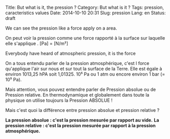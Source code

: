 Title: But what is it, the pression ? 
Category: But what is it ?
Tags: pression, caracteristics values
Date: 2014-10-10 20:31
Slug: pression
Lang: en
Status: draft


We can see the pression like a force apply on a area. 

On peut voir la pression comme une force rapporté à la surface sur laquelle elle s'applique . 
[Pa] = [N/m²] 

Everybody have heard of atmospheric pression, it is the force 

On a tous entendu parler de la pression atmosphérique, c'est l force qu'applique l'air sur nous et sur tout la surface de la Terre. 
Elle est égale à environ 1013,25 hPA soit 1,01325. 10⁵ Pa ou 1 atm ou encore environ 1 bar (= 10⁵ Pa). 

Mais attention, vous pouvez entendre parler de Pression absolue ou de Pression relative. 
En thermodynamique et globalement dans toute la physique on utilise toujours la Pression ABSOLUE !

Mais c'est quoi la différence entre pression absolue et pression relative ? 

**La pression absolue : c'est la pression mesurée par rapport au vide.**
**La pression relative : c'est la pression mesurée par rapport à la pression atmosphérique.**


